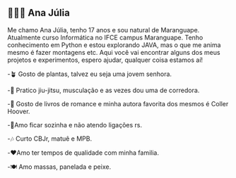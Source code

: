 ## 👩🏽‍💻 Ana Júlia 

Me chamo Ana Júlia, tenho 17 anos e sou natural de Maranguape. 
Atualmente curso Informática no IFCE campus Maranguape. Tenho conhecimento em Python e estou explorando JAVA, mas o que me anima mesmo é fazer montagens etc. 
Aqui você vai encontrar alguns dos meus projetos e experimentos, espero ajudar, qualquer coisa estamos aí!

-🪴 Gosto de plantas, talvez eu seja uma jovem senhora.

-🥋 Pratico jiu-jitsu, musculação e as vezes dou uma de corredora. 

-📖 Gosto de livros de romance e minha autora favorita dos mesmos é Coller Hoover.

-🙂Amo ficar sozinha e não atendo ligações rs.

-🎶 Curto CBJr, matuê e MPB. 

-❤️Amo ter tempos de qualidade com minha familia. 

-🍽️ Amo massas, panelada e peixe. 
